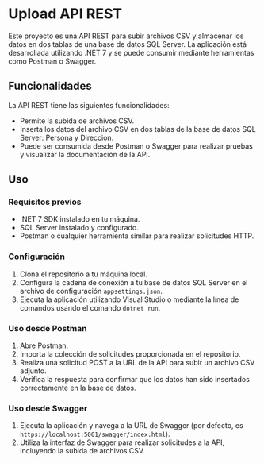# Upload API REST

Este proyecto es una API REST para subir archivos CSV y almacenar los datos en dos tablas de una base de datos SQL Server. La aplicación está desarrollada utilizando .NET 7 y se puede consumir mediante herramientas como Postman o Swagger.

## Funcionalidades

La API REST tiene las siguientes funcionalidades:

- Permite la subida de archivos CSV.
- Inserta los datos del archivo CSV en dos tablas de la base de datos SQL Server: Persona y Direccion.
- Puede ser consumida desde Postman o Swagger para realizar pruebas y visualizar la documentación de la API.

## Uso

### Requisitos previos

- .NET 7 SDK instalado en tu máquina.
- SQL Server instalado y configurado.
- Postman o cualquier herramienta similar para realizar solicitudes HTTP.

### Configuración

1. Clona el repositorio a tu máquina local.
2. Configura la cadena de conexión a tu base de datos SQL Server en el archivo de configuración `appsettings.json`.
3. Ejecuta la aplicación utilizando Visual Studio o mediante la línea de comandos usando el comando `dotnet run`.

### Uso desde Postman

1. Abre Postman.
2. Importa la colección de solicitudes proporcionada en el repositorio.
3. Realiza una solicitud POST a la URL de la API para subir un archivo CSV adjunto.
4. Verifica la respuesta para confirmar que los datos han sido insertados correctamente en la base de datos.

### Uso desde Swagger

1. Ejecuta la aplicación y navega a la URL de Swagger (por defecto, es `https://localhost:5001/swagger/index.html`).
2. Utiliza la interfaz de Swagger para realizar solicitudes a la API, incluyendo la subida de archivos CSV.



